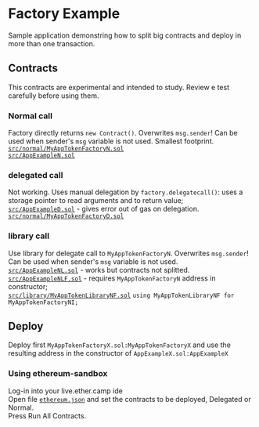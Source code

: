 # Factory Example
Sample application demonstring how to split big contracts and deploy in more than one transaction.  

## Contracts  
This contracts are experimental and intended to study. Review e test carefully before using them.  
  
### Normal call   
Factory directly returns `new Contract()`. Overwrites `msg.sender`! Can be used when sender's `msg` variable is not used. Smallest footprint.    
[`src/normal/MyAppTokenFactoryN.sol`](https://github.com/ethereans/factory-example/blob/master/contracts/src/normal/MyAppTokenFactoryN.sol)    
[`src/AppExampleN.sol`](https://github.com/ethereans/factory-example/blob/master/contracts/src/AppExampleN.sol#L22)   

### delegated call    
Not working. Uses manual delegation by `factory.delegatecall()`: uses a storage pointer to read arguments and to return value;       
[`src/AppExampleD.sol`](https://github.com/ethereans/factory-example/blob/master/contracts/src/AppExampleD.sol#L27) - gives error out of gas on delegation.    
[`src/normal/MyAppTokenFactoryD.sol`](https://github.com/ethereans/factory-example/blob/master/contracts/src/delegated/MyAppTokenFactoryD.sol)     

### library call      
Use library for delegate call to `MyAppTokenFactoryN`. Overwrites `msg.sender`! Can be used when sender's `msg` variable is not used.    
[`src/AppExampleNL.sol`](https://github.com/ethereans/factory-example/blob/master/contracts/src/AppExampleNL.sol) - works but contracts not splitted.   
[`src/AppExampleNLF.sol`](https://github.com/ethereans/factory-example/blob/master/contracts/src/AppExampleNLF.sol) - requires `MyAppTokenFactoryN` address in constructor;   
[`src/library/MyAppTokenLibraryNF.sol`](https://github.com/ethereans/factory-example/blob/master/contracts/src/library/MyAppTokenLibraryNF.sol) `using MyAppTokenLibraryNF for MyAppTokenFactoryNI;`   
     
## Deploy   
Deploy first `MyAppTokenFactoryX.sol:MyAppTokenFactoryX` and use the resulting address in the constructor of `AppExampleX.sol:AppExampleX`     
  
### Using ethereum-sandbox 
Log-in into your live.ether.camp ide    
Open file [`ethereum.json`](https://github.com/ethereans/factory-example/blob/master/ethereum.json) and set the contracts to be deployed, Delegated or Normal.   
Press Run All Contracts.      
